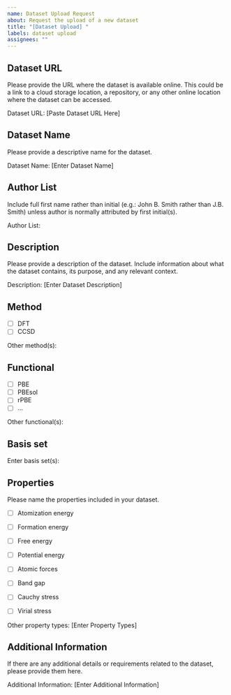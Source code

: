 ```yaml
---
name: Dataset Upload Request
about: Request the upload of a new dataset
title: "[Dataset Upload] "
labels: dataset upload
assignees: ""
---
```


## Dataset URL

Please provide the URL where the dataset is available online. This could be a link to a cloud storage location, a repository, or any other online location where the dataset can be accessed.

Dataset URL: [Paste Dataset URL Here]

## Dataset Name

Please provide a descriptive name for the dataset.

Dataset Name: [Enter Dataset Name]

## Author List

Include full first name rather than initial (e.g.: John B. Smith rather than J.B. Smith) unless author is normally attributed by first initial(s).

Author List: 

## Description

Please provide a description of the dataset. Include information about what the dataset contains, its purpose, and any relevant context.

Description: [Enter Dataset Description]

## Method

- [ ] DFT
- [ ] CCSD

Other method(s):

## Functional

- [ ] PBE
- [ ] PBEsol
- [ ] rPBE
- [ ] ...

Other functional(s):

## Basis set

Enter basis set(s):

## Properties

Please name the properties included in your dataset.  
- [ ] Atomization energy
- [ ] Formation energy
- [ ] Free energy
- [ ] Potential energy

- [ ] Atomic forces
- [ ] Band gap
- [ ] Cauchy stress
- [ ] Virial stress

Other property types: [Enter Property Types]

## Additional Information

If there are any additional details or requirements related to the dataset, please provide them here.

Additional Information: [Enter Additional Information]



<!-- Before submitting this issue, make sure you have the necessary rights or permissions to request the upload of this dataset. -->
